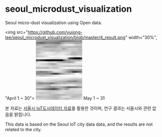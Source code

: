 # seoul_microdust_visualization
Seoul micro-dust visualization using Open data.


<img src="https://github.com/yujong-lee/seoul_microdust_visualization/blob/master/4_result.png" width="30%", "April 1 ~ 30"></img> 
<img src="https://github.com/yujong-lee/seoul_microdust_visualization/blob/master/5_result.png" width="30%"></img> May 1 ~ 31


본 자료는 [서울시 IoT도시데이터 자료](http://data.seoul.go.kr/dataList/OA-15969/S/1/datasetView.do#)를 활용한 것이며, 연구 결과는 서울시와 관련 없음을 밝힙니다.

This data is based on the Seoul IoT city data data, and the results are not related to the city.

